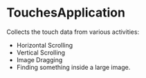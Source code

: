 # TouchesApplication

Collects the touch data from various activities:
- Horizontal Scrolling
- Vertical Scrolling
- Image Dragging
- Finding something inside a large image.
